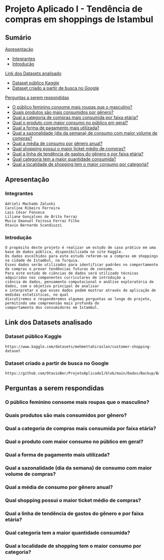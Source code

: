 # Projeto Aplicado I - Tendência de compras em shoppings de Istambul
## Sumário
[Apresentação](https://github.com/OtavioBer/ProjetoAplicadoI#apresenta%C3%A7%C3%A3o)
- [Integrantes](https://github.com/OtavioBer/ProjetoAplicadoI#integrantes)
- [Introdução](https://github.com/OtavioBer/ProjetoAplicadoI#introdu%C3%A7%C3%A3o)

[Link dos Datasets analisado](https://github.com/OtavioBer/ProjetoAplicadoI#link-dos-datasets-analisado)
- [Dataset público Kaggle](https://github.com/OtavioBer/ProjetoAplicadoI#dataset-p%C3%BAblico-kaggle)
- [Dataset criado a partir de busca no Google](https://github.com/OtavioBer/ProjetoAplicadoI#dataset-criado-a-partir-de-busca-no-google)

[Perguntas a serem respondidas](https://github.com/OtavioBer/ProjetoAplicadoI#perguntas-a-serem-respondidas)
- [O público feminino consome mais roupas que o masculino?](https://github.com/OtavioBer/ProjetoAplicadoI#o-p%C3%BAblico-feminino-consome-mais-roupas-que-o-masculino)
- [Quais produtos são mais consumidos por gênero?](https://github.com/OtavioBer/ProjetoAplicadoI#qual-a-categoria-de-compras-mais-consumida-por-faixa-et%C3%A1ria) 
- [Qual a categoria de compras mais consumida por faixa etária?](https://github.com/OtavioBer/ProjetoAplicadoI#qual-a-categoria-de-compras-mais-consumida-por-faixa-et%C3%A1ria)
- [Qual o produto com maior consumo no público em geral?](https://github.com/OtavioBer/ProjetoAplicadoI#qual-o-produto-com-maior-consumo-no-p%C3%BAblico-em-geral)
- [Qual a forma de pagamento mais utilizada?](https://github.com/OtavioBer/ProjetoAplicadoI#qual-a-forma-de-pagamento-mais-utilizada)
- [Qual a sazonalidade (dia da semana) de consumo com maior volume de compras?](https://github.com/OtavioBer/ProjetoAplicadoI#qual-a-sazonalidade-dia-da-semana-de-consumo-com-maior-volume-de-compras)
- [Qual a média de consumo por gênero anual?](https://github.com/OtavioBer/ProjetoAplicadoI#qual-a-m%C3%A9dia-de-consumo-por-g%C3%AAnero-anual)
- [Qual shopping possui o maior ticket médio de compras?](https://github.com/OtavioBer/ProjetoAplicadoI#qual-shopping-possui-o-maior-ticket-m%C3%A9dio-de-compras)
- [Qual a linha de tendência de gastos do gênero e por faixa etária?](https://github.com/OtavioBer/ProjetoAplicadoI#qual-a-linha-de-tend%C3%AAncia-de-gastos-do-g%C3%AAnero-e-por-faixa-et%C3%A1ria)
- [Qual categoria tem a maior quantidade consumida?](https://github.com/OtavioBer/ProjetoAplicadoI#qual-categoria-tem-a-maior-quantidade-consumida)
- [Qual a localidade de shopping tem o maior consumo por categoria?](https://github.com/OtavioBer/ProjetoAplicadoI#qual-a-localidade-de-shopping-tem-o-maior-consumo-por-categoria)




## Apresentação
### Integrantes
	Adrieli Machado Zaluski
	Caroline Ribeiro Ferreira 
	Lais César Fonseca 
	Liliane Gonçalves de Brito Ferraz 
	Mucio Emanuel Feitosa Ferraz Filho
	Otavio Bernardo Scandiuzzi


### Introdução

	O propósito deste projeto é realizar um estudo de caso prático em uma base de dados pública, disponibilizada no site Kaggle. 
	Os dados escolhidos para este estudo referem-se a compras em shoppings na cidade de Istambul, na Turquia.
	Esses dados serão utilizados para identificar padrões no comportamento de compras e prever tendências futuras de consumo.
	Para este estudo de ciências de dados será utilizado técnicas adquiridas nos componentes curriculares de introdução a 
	ciência de dados, pensamento computacional e análise exploratória de dados, com o objetivo principal de analisar
	e interpretar o que esses dados podem mostrar através de aplicação de medidas estatísticas, no qual
	discutiremos e responderemos algumas perguntas ao longo do projeto, permitindo uma compreensão mais profunda do
	comportamento dos consumidores em Istambul.

## Link dos Datasets analisado
### Dataset público Kaggle 
	https://www.kaggle.com/datasets/mehmettahiraslan/customer-shopping-dataset
  
### Dataset criado a partir de busca no Google
	https://github.com/OtavioBer/ProjetoAplicadoI/blob/main/Dados/Backup/Base_Google_Endere%C3%A7o_Shoppings_Istambul.xlsx


## Perguntas a serem respondidas
### O público feminino consome mais roupas que o masculino? 

### Quais produtos são mais consumidos por gênero? 

### Qual a categoria de compras mais consumida por faixa etária? 

### Qual o produto com maior consumo no público em geral? 

### Qual a forma de pagamento mais utilizada? 

### Qual a sazonalidade (dia da semana) de consumo com maior volume de compras? 

### Qual a média de consumo por gênero anual? 

### Qual shopping possui o maior ticket médio de compras? 

### Qual a linha de tendência de gastos do gênero e por faixa etária? 

### Qual categoria tem a maior quantidade consumida? 

### Qual a localidade de shopping tem o maior consumo por categoria? 

